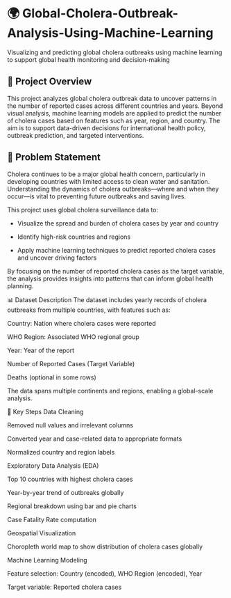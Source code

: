 # 🌍 Global-Cholera-Outbreak-Analysis-Using-Machine-Learning
Visualizing and predicting global cholera outbreaks using machine learning to support global health monitoring and decision-making

## 📌 Project Overview
This project analyzes global cholera outbreak data to uncover patterns in the number of reported cases across different countries and years. Beyond visual analysis, machine learning models are applied to predict the number of cholera cases based on features such as year, region, and country. The aim is to support data-driven decisions for international health policy, outbreak prediction, and targeted interventions.

## 🧾 Problem Statement
Cholera continues to be a major global health concern, particularly in developing countries with limited access to clean water and sanitation. Understanding the dynamics of cholera outbreaks—where and when they occur—is vital to preventing future outbreaks and saving lives.

This project uses global cholera surveillance data to:

- Visualize the spread and burden of cholera cases by year and country

- Identify high-risk countries and regions

- Apply machine learning techniques to predict reported cholera cases and uncover driving factors

By focusing on the number of reported cholera cases as the target variable, the analysis provides insights into patterns that can inform global health planning.

📊 Dataset Description
The dataset includes yearly records of cholera outbreaks from multiple countries, with features such as:

Country: Nation where cholera cases were reported

WHO Region: Associated WHO regional group

Year: Year of the report

Number of Reported Cases (Target Variable)

Deaths (optional in some rows)

The data spans multiple continents and regions, enabling a global-scale analysis.

🔑 Key Steps
Data Cleaning

Removed null values and irrelevant columns

Converted year and case-related data to appropriate formats

Normalized country and region labels

Exploratory Data Analysis (EDA)

Top 10 countries with highest cholera cases

Year-by-year trend of outbreaks globally

Regional breakdown using bar and pie charts

Case Fatality Rate computation

Geospatial Visualization

Choropleth world map to show distribution of cholera cases globally

Machine Learning Modeling

Feature selection: Country (encoded), WHO Region (encoded), Year

Target variable: Reported cholera cases
